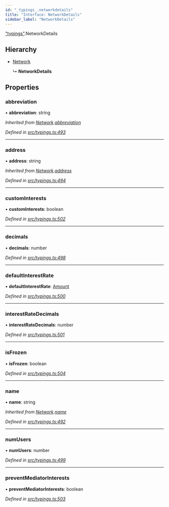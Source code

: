 ```yaml
---
id: "_typings_.networkdetails"
title: "Interface: NetworkDetails"
sidebar_label: "NetworkDetails"
---
```


["typings"](../modules/_typings_.md).NetworkDetails

## Hierarchy

* [Network](_typings_.network.md)

  ↳ **NetworkDetails**

## Properties

### abbreviation

•  **abbreviation**: string

*Inherited from [Network](_typings_.network.md).[abbreviation](_typings_.network.md#abbreviation)*

*Defined in [src/typings.ts:493](https://github.com/trustlines-protocol/clientlib/blob/a897659/src/typings.ts#L493)*

___

### address

•  **address**: string

*Inherited from [Network](_typings_.network.md).[address](_typings_.network.md#address)*

*Defined in [src/typings.ts:494](https://github.com/trustlines-protocol/clientlib/blob/a897659/src/typings.ts#L494)*

___

### customInterests

•  **customInterests**: boolean

*Defined in [src/typings.ts:502](https://github.com/trustlines-protocol/clientlib/blob/a897659/src/typings.ts#L502)*

___

### decimals

•  **decimals**: number

*Defined in [src/typings.ts:498](https://github.com/trustlines-protocol/clientlib/blob/a897659/src/typings.ts#L498)*

___

### defaultInterestRate

•  **defaultInterestRate**: [Amount](_typings_.amount.md)

*Defined in [src/typings.ts:500](https://github.com/trustlines-protocol/clientlib/blob/a897659/src/typings.ts#L500)*

___

### interestRateDecimals

•  **interestRateDecimals**: number

*Defined in [src/typings.ts:501](https://github.com/trustlines-protocol/clientlib/blob/a897659/src/typings.ts#L501)*

___

### isFrozen

•  **isFrozen**: boolean

*Defined in [src/typings.ts:504](https://github.com/trustlines-protocol/clientlib/blob/a897659/src/typings.ts#L504)*

___

### name

•  **name**: string

*Inherited from [Network](_typings_.network.md).[name](_typings_.network.md#name)*

*Defined in [src/typings.ts:492](https://github.com/trustlines-protocol/clientlib/blob/a897659/src/typings.ts#L492)*

___

### numUsers

•  **numUsers**: number

*Defined in [src/typings.ts:499](https://github.com/trustlines-protocol/clientlib/blob/a897659/src/typings.ts#L499)*

___

### preventMediatorInterests

•  **preventMediatorInterests**: boolean

*Defined in [src/typings.ts:503](https://github.com/trustlines-protocol/clientlib/blob/a897659/src/typings.ts#L503)*
